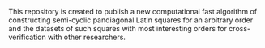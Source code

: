 This repository is created to publish a new computational fast algorithm of constructing semi-cyclic pandiagonal Latin squares for an arbitrary order and the datasets of such squares with most interesting orders for cross-verification with other researchers.
